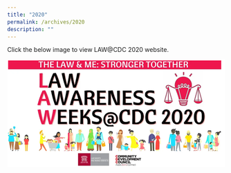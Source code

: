 ```yaml
---
title: "2020"
permalink: /archives/2020
description: ""
---
```

Click the below image to view LAW@CDC 2020 website.

[	![Alt text for image on Isomer site](/images/LAW2020.png)](https://www.lawawarenessweeks2020.com/)
